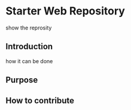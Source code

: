 # Starter Web Repository

show the reprosity

## Introduction
how it can be done


## Purpose

## How to contribute
